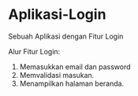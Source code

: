 # Aplikasi-Login
Sebuah Aplikasi dengan Fitur Login

Alur Fitur Login:
1. Memasukkan email dan password
2. Memvalidasi masukan.
3. Menampilkan halaman beranda.
